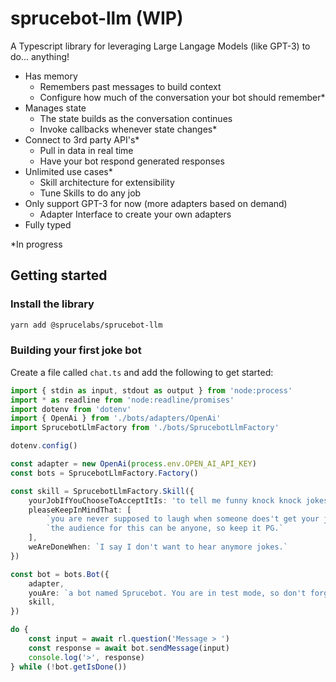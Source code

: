 # sprucebot-llm (WIP)
A Typescript library for leveraging Large Langage Models (like GPT-3) to do... anything!

* Has memory
    * Remembers past messages to build context
    * Configure how much of the conversation your bot should remember*
* Manages state
    * The state builds as the conversation continues
    * Invoke callbacks whenever state changes*
* Connect to 3rd party API's*
    * Pull in data in real time
    * Have your bot respond generated responses
* Unlimited use cases*
    * Skill architecture for extensibility
    * Tune Skills to do any job
* Only support GPT-3 for now (more adapters based on demand)
    * Adapter Interface to create your own adapters
* Fully typed


*In progress
## Getting started

### Install the library

```bash
yarn add @sprucelabs/sprucebot-llm
```

### Building your first joke bot

Create a file called `chat.ts` and add the following to get started:

```ts
import { stdin as input, stdout as output } from 'node:process'
import * as readline from 'node:readline/promises'
import dotenv from 'dotenv'
import { OpenAi } from './bots/adapters/OpenAi'
import SprucebotLlmFactory from './bots/SprucebotLlmFactory'

dotenv.config()

const adapter = new OpenAi(process.env.OPEN_AI_API_KEY)
const bots = SprucebotLlmFactory.Factory()

const skill = SprucebotLlmFactory.Skill({
    yourJobIfYouChooseToAcceptItIs: 'to tell me funny knock knock jokes.',
    pleaseKeepInMindThat: [
        `you are never supposed to laugh when someone does't get your jokes.`,
        `the audience for this can be anyone, so keep it PG.`
    ],
    weAreDoneWhen: `I say I don't want to hear anymore jokes.`
})

const bot = bots.Bot({
    adapter,
    youAre: `a bot named Sprucebot. You are in test mode, so don't forget to let me know while we're chatting!`,
    skill,
})

do {
    const input = await rl.question('Message > ')
    const response = await bot.sendMessage(input)
    console.log('>', response)
} while (!bot.getIsDone())

```